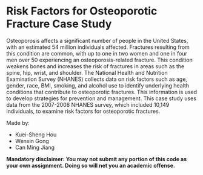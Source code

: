 # Risk Factors for Osteoporotic Fracture Case Study

Osteoporosis affects a significant number of people in the United States, with an estimated 54 million
individuals affected. Fractures resulting from this condition are common, with up to one in two women and
one in four men over 50 experiencing an osteoporosis-related fracture. This condition weakens bones and
increases the risk of fractures in areas such as the spine, hip, wrist, and shoulder. The National Health
and Nutrition Examination Survey (NHANES) collects data on risk factors such as age, gender, race, BMI,
smoking, and alcohol use to identify underlying health conditions that contribute to osteoporotic fractures.
This information is used to develop strategies for prevention and management. This case study uses data from
the 2007-2008 NHANES survey, which included 10,149 individuals, to examine risk factors for osteoporotic
fractures.

Made by:
- Kuei-Sheng Hou
- Wenxin Gong
- Can Ming Jiang

  
**Mandatory disclaimer: You may not submit any portion of this code as your own assignment. Doing so will net you an academic offense.**
